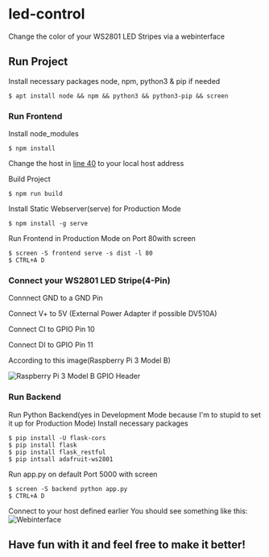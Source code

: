 # led-control

Change the color of your WS2801 LED Stripes via a webinterface

## Run Project
Install necessary packages node, npm, python3 & pip if needed
```
$ apt install node && npm && python3 && python3-pip && screen
```
### Run Frontend
Install node_modules
```
$ npm install
```
Change the host in [line 40](https://github.com/TopiSenpai/led-control/blob/1ad962def427a7839dab18e95aa8d5a5554c1299/src/components/LedControl.vue#L40) to your local host address

Build Project
```
$ npm run build
```
Install Static Webserver(serve) for Production Mode
```
$ npm install -g serve
```
Run Frontend in Production Mode on Port 80with screen
```
$ screen -S frontend serve -s dist -l 80
$ CTRL+A D
```

### Connect your WS2801 LED Stripe(4-Pin)
Connnect GND to a GND Pin

Connect V+ to 5V (External Power Adapter if possible DV510A)

Connect CI to GPIO Pin 10

Connect DI to GPIO Pin 11

According to this image(Raspberry Pi 3 Model B)

![Raspberry Pi 3 Model B GPIO Header](http://www.kraj.in/wp-content/uploads/2017/04/RPi3_gpio-920x675.png)

### Run Backend
Run Python Backend(yes in Development Mode because I'm to stupid to set it up for Production Mode)
Install necessary packages
```
$ pip install -U flask-cors
$ pip install flask
$ pip install flask_restful
$ pip intsall adafruit-ws2801
```
Run app.py on default Port 5000 with screen
```
$ screen -S backend python app.py
$ CTRL+A D
```

Connect to your host defined earlier
You should see something like this:
![Webinterface](https://i.ibb.co/8zcPqLB/image.png)

## Have fun with it and feel free to make it better!
